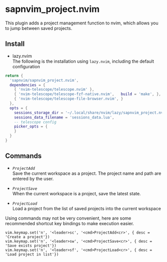 # sapnvim_project.nvim
This plugin adds a project management function to nvim, which allows you to jump between saved projects.

## Install
- lazy.nvim  
The following is the installation using `lazy.nvim`, including the default configuration
~~~lua
return {
  'sapnvim/sapnvim_project.nvim',
  dependencies = {
    { 'nvim-telescope/telescope.nvim' },
    { 'nvim-telescope/telescope-fzf-native.nvim',   build = 'make', },
    { 'nvim-telescope/telescope-file-browser.nvim', }
  },
  opts = {
    sessions_storage_dir = '~/.local/share/nvim/lazy/sapnvim_project.nvim/sessions',
    sessions_data_filename = 'sessions_data.lua',
    -- telescope config
    picker_opts = {
    }
  }
}
~~~

## Commands
- *`ProjectAdd`*  
Save the current workspace as a project. The project name and path are entered by the user.

- *`ProjectSave`*  
When the current workspace is a project, save the latest state.  

- *`ProjectLoad`*  
Load a project from the list of saved projects into the current workspace  

Using commands may not be very convenient, 
here are some recommended shortcut key bindings to make execution easier.
~~~
vim.keymap.set('n', '<leader>sc', '<cmd>ProjectAdd<cr>', { desc = 'Create a project'})
vim.keymap.set('n', '<leader>sw', '<cmd>ProjectSave<cr>', { desc = 'Save exists project'})
vim.keymap.set('n', '<leader>sf', '<cmd>ProjectLoad<cr>', { desc = 'Load project in list'})
~~~
